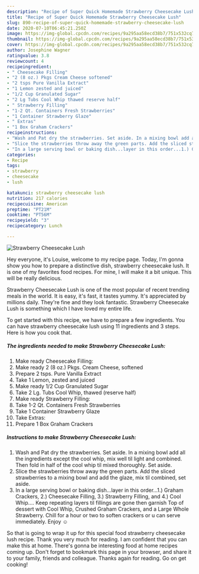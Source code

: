 ```yaml
---
description: "Recipe of Super Quick Homemade Strawberry Cheesecake Lush"
title: "Recipe of Super Quick Homemade Strawberry Cheesecake Lush"
slug: 890-recipe-of-super-quick-homemade-strawberry-cheesecake-lush
date: 2020-07-10T06:45:21.250Z
image: https://img-global.cpcdn.com/recipes/9a295aa58ecd38b7/751x532cq70/strawberry-cheesecake-lush-recipe-main-photo.jpg
thumbnail: https://img-global.cpcdn.com/recipes/9a295aa58ecd38b7/751x532cq70/strawberry-cheesecake-lush-recipe-main-photo.jpg
cover: https://img-global.cpcdn.com/recipes/9a295aa58ecd38b7/751x532cq70/strawberry-cheesecake-lush-recipe-main-photo.jpg
author: Josephine Wagner
ratingvalue: 3.8
reviewcount: 4
recipeingredient:
- " Cheesecake Filling"
- "2 (8 oz.) Pkgs Cream Cheese softened"
- "2 tsps Pure Vanilla Extract"
- "1 Lemon zested and juiced"
- "1/2 Cup Granulated Sugar"
- "2 Lg Tubs Cool Whip thawed reserve half"
- " Strawberry Filling"
- "1-2 Qt. Containers Fresh Strawberries"
- "1 Container Strawberry Glaze"
- " Extras"
- "1 Box Graham Crackers"
recipeinstructions:
- "Wash and Pat dry the strawberries. Set aside. In a mixing bowl add all the ingredients except the cool whip, mix well til light and combined. Then fold in half of the cool whip til mixed thoroughly. Set aside."
- "Slice the strawberries throw away the green parts. Add the sliced strawberries to a mixing bowl and add the glaze, mix til combined, set aside."
- "In a large serving bowl or baking dish...layer in this order...1.) Graham Crackers, 2.) Cheesecake Filling, 3.) Strawberry Filling, and 4.) Cool Whip.... Keep repeating layers til fillings are gone then garnish Top of dessert with Cool Whip, Crushed Graham Crackers, and a Large Whole Strawberry. Chill for a hour or two to soften crackers or u can serve immediately. Enjoy ☺️"
categories:
- Recipe
tags:
- strawberry
- cheesecake
- lush

katakunci: strawberry cheesecake lush 
nutrition: 217 calories
recipecuisine: American
preptime: "PT21M"
cooktime: "PT56M"
recipeyield: "3"
recipecategory: Lunch

---
```



![Strawberry Cheesecake Lush](https://img-global.cpcdn.com/recipes/9a295aa58ecd38b7/751x532cq70/strawberry-cheesecake-lush-recipe-main-photo.jpg)

Hey everyone, it's Louise, welcome to my recipe page. Today, I'm gonna show you how to prepare a distinctive dish, strawberry cheesecake lush. It is one of my favorites food recipes. For mine, I will make it a bit unique. This will be really delicious.

Strawberry Cheesecake Lush is one of the most popular of recent trending meals in the world. It is easy, it's fast, it tastes yummy. It's appreciated by millions daily. They're fine and they look fantastic. Strawberry Cheesecake Lush is something which I have loved my entire life.




To get started with this recipe, we have to prepare a few ingredients. You can have strawberry cheesecake lush using 11 ingredients and 3 steps. Here is how you cook that.

<!--inarticleads1-->

##### The ingredients needed to make Strawberry Cheesecake Lush:

1. Make ready  Cheesecake Filling:
1. Make ready 2 (8 oz.) Pkgs. Cream Cheese, softened
1. Prepare 2 tsps. Pure Vanilla Extract
1. Take 1 Lemon, zested and juiced
1. Make ready 1/2 Cup Granulated Sugar
1. Take 2 Lg. Tubs Cool Whip, thawed (reserve half)
1. Make ready  Strawberry Filling:
1. Take 1-2 Qt. Containers Fresh Strawberries
1. Take 1 Container Strawberry Glaze
1. Take  Extras:
1. Prepare 1 Box Graham Crackers




<!--inarticleads2-->

##### Instructions to make Strawberry Cheesecake Lush:

1. Wash and Pat dry the strawberries. Set aside. In a mixing bowl add all the ingredients except the cool whip, mix well til light and combined. Then fold in half of the cool whip til mixed thoroughly. Set aside.
1. Slice the strawberries throw away the green parts. Add the sliced strawberries to a mixing bowl and add the glaze, mix til combined, set aside.
1. In a large serving bowl or baking dish...layer in this order...1.) Graham Crackers, 2.) Cheesecake Filling, 3.) Strawberry Filling, and 4.) Cool Whip.... Keep repeating layers til fillings are gone then garnish Top of dessert with Cool Whip, Crushed Graham Crackers, and a Large Whole Strawberry. Chill for a hour or two to soften crackers or u can serve immediately. Enjoy ☺️




So that is going to wrap it up for this special food strawberry cheesecake lush recipe. Thank you very much for reading. I am confident that you can make this at home. There's gonna be interesting food at home recipes coming up. Don't forget to bookmark this page in your browser, and share it to your family, friends and colleague. Thanks again for reading. Go on get cooking!
